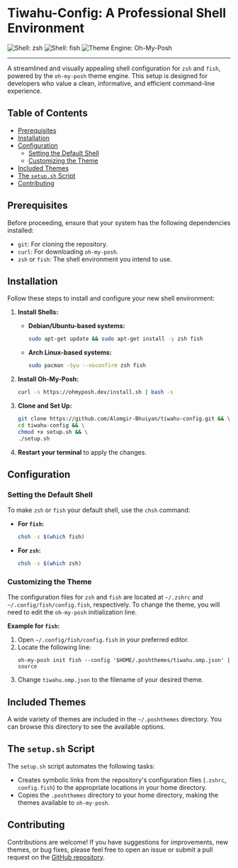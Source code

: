 # Tiwahu-Config: A Professional Shell Environment

![Shell: zsh](https://img.shields.io/badge/shell-zsh-blue)
![Shell: fish](https://img.shields.io/badge/shell-fish-blue)
![Theme Engine: Oh-My-Posh](https://img.shields.io/badge/theme%20engine-Oh--My--Posh-orange)

---

A streamlined and visually appealing shell configuration for `zsh` and `fish`, powered by the `oh-my-posh` theme engine. This setup is designed for developers who value a clean, informative, and efficient command-line experience.

## Table of Contents

*   [Prerequisites](#prerequisites)
*   [Installation](#installation)
*   [Configuration](#configuration)
    *   [Setting the Default Shell](#setting-the-default-shell)
    *   [Customizing the Theme](#customizing-the-theme)
*   [Included Themes](#included-themes)
*   [The `setup.sh` Script](#the-setupsh-script)
*   [Contributing](#contributing)

## Prerequisites

Before proceeding, ensure that your system has the following dependencies installed:

*   `git`: For cloning the repository.
*   `curl`: For downloading `oh-my-posh`.
*   `zsh` or `fish`: The shell environment you intend to use.

## Installation

Follow these steps to install and configure your new shell environment:

1.  **Install Shells:**

    *   **Debian/Ubuntu-based systems:**
        ```bash
        sudo apt-get update && sudo apt-get install -y zsh fish
        ```
    *   **Arch Linux-based systems:**
        ```bash
        sudo pacman -Syu --noconfirm zsh fish
        ```

2.  **Install Oh-My-Posh:**

    ```bash
    curl -s https://ohmyposh.dev/install.sh | bash -s
    ```

3.  **Clone and Set Up:**

    ```bash
    git clone https://github.com/Alomgir-Bhuiyan/tiwahu-config.git && \
    cd tiwahu-config && \
    chmod +x setup.sh && \
    ./setup.sh
    ```

4.  **Restart your terminal** to apply the changes.

## Configuration

### Setting the Default Shell

To make `zsh` or `fish` your default shell, use the `chsh` command:

*   **For `fish`:**
    ```bash
    chsh -s $(which fish)
    ```
*   **For `zsh`:**
    ```bash
    chsh -s $(which zsh)
    ```

### Customizing the Theme

The configuration files for `zsh` and `fish` are located at `~/.zshrc` and `~/.config/fish/config.fish`, respectively. To change the theme, you will need to edit the `oh-my-posh` initialization line.

**Example for `fish`:**

1.  Open `~/.config/fish/config.fish` in your preferred editor.
2.  Locate the following line:
    ```fish
    oh-my-posh init fish --config '$HOME/.poshthemes/tiwahu.omp.json' | source
    ```
3.  Change `tiwahu.omp.json` to the filename of your desired theme.

## Included Themes

A wide variety of themes are included in the `~/.poshthemes` directory. You can browse this directory to see the available options.

## The `setup.sh` Script

The `setup.sh` script automates the following tasks:

*   Creates symbolic links from the repository's configuration files (`.zshrc`, `config.fish`) to the appropriate locations in your home directory.
*   Copies the `.poshthemes` directory to your home directory, making the themes available to `oh-my-posh`.

## Contributing

Contributions are welcome! If you have suggestions for improvements, new themes, or bug fixes, please feel free to open an issue or submit a pull request on the [GitHub repository](https://github.com/Alomgir-Bhuiyan/tiwahu-config).